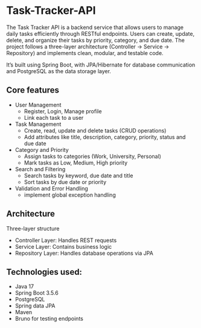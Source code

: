 # Task-Tracker-API

The Task Tracker API is a backend service that allows users to manage daily tasks efficiently through RESTful endpoints. Users can create, update, delete, and organize their tasks by priority, category, and due date. The project follows a three-layer architecture (Controller -> Service -> Repository) and implements clean, modular, and testable code.

It’s built using Spring Boot, with JPA/Hibernate for database communication and PostgreSQL as the data storage layer.

## Core features
- User Management
   - Register, Login, Manage profile
   - Link each task to a user
- Task Management
   - Create, read, update and delete tasks (CRUD operations)
   - Add attributes like title, description, category, priority, status and due date
- Category and Priority
   - Assign tasks to categories (Work, University, Personal)
   - Mark tasks as Low, Medium, High priority
- Search and Filtering
   - Search tasks by keyword, due date and title
   - Sort tasks by due date or priority
- Validation and Error Handling
   - implement global exception handling
  
## Architecture
Three-layer structure
- Controller Layer: Handles REST requests
- Service Layer: Contains business logic
- Repository Layer: Handles database operations via JPA

## Technologies used:
- Java 17
- Spring Boot 3.5.6
- PostgreSQL
- Spring data JPA
- Maven
- Bruno for testing endpoints
  
